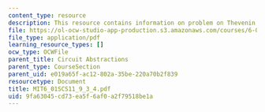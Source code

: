 ```yaml
---
content_type: resource
description: This resource contains information on problem on Thevenin divider.
file: https://ol-ocw-studio-app-production.s3.amazonaws.com/courses/6-01sc-introduction-to-electrical-engineering-and-computer-science-i-spring-2011/9fa63045cd73ea5f6af0a2f79518be1a_MIT6_01SCS11_9_3_4.pdf
file_type: application/pdf
learning_resource_types: []
ocw_type: OCWFile
parent_title: Circuit Abstractions
parent_type: CourseSection
parent_uid: e019a65f-ac12-802a-35be-220a70b2f839
resourcetype: Document
title: MIT6_01SCS11_9_3_4.pdf
uid: 9fa63045-cd73-ea5f-6af0-a2f79518be1a
---
```

